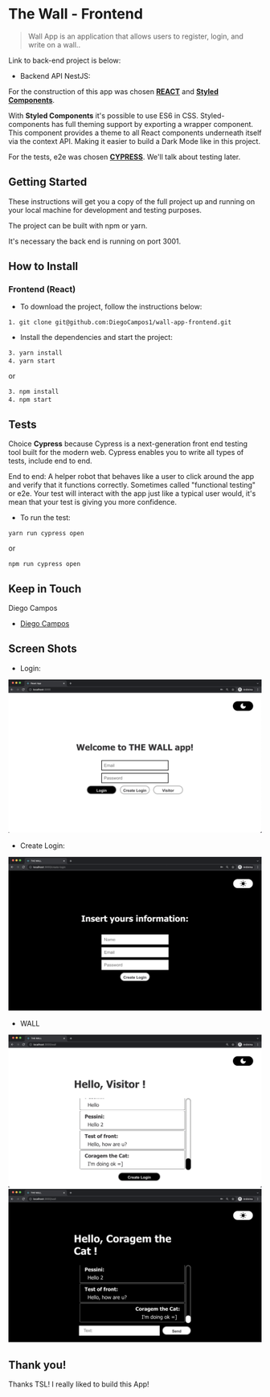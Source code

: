 # The Wall - Frontend

> Wall App is an application that allows users to register, login, and write on a wall..

Link to back-end project is below:

* Backend API NestJS: []()

For the construction of this app was chosen **[REACT](https://reactjs.org/)** and **[Styled Components](https://styled-components.com/)**.

With **Styled Components** it's possible to use ES6 in CSS. Styled-components has full theming support by exporting a <ThemeProvider> wrapper component. This component provides a theme to all React components underneath itself via the context API. Making it easier to build a Dark Mode like in this project.

For the tests, e2e was chosen **[CYPRESS](https://www.cypress.io/)**. We'll talk about testing later.

## Getting Started

These instructions will get you a copy of the full project up and running on your local machine for development and testing purposes.

The project can be built with npm or yarn.

It's necessary the back end is running on port 3001.

## How to Install

### Frontend (React)

* To download the project, follow the instructions below:

```
1. git clone git@github.com:DiegoCampos1/wall-app-frontend.git
```

* Install the dependencies and start the project:

```
3. yarn install
4. yarn start
```

or

```
3. npm install
4. npm start
```
## Tests

Choice **Cypress** because Cypress is a next-generation front end testing tool built for the modern web. Cypress enables you to write all types of tests, include end to end.

End to end: A helper robot that behaves like a user to click around the app and verify that it functions correctly. Sometimes called "functional testing" or e2e. Your test will interact with the app just like a typical user would, it's mean that your test is giving you more confidence.

* To run the test:

```
yarn run cypress open 
```
or
```
npm run cypress open 
```
## Keep in Touch

Diego Campos
* [Diego Campos](mailto:diegodiko05@gmail.com)

## Screen Shots

* Login:

![Login](screenshots/loginLight.png)

* Create Login:

![CreateLogin](screenshots/createLoginDark.png)

* WALL

![WallLight](screenshots/wallLight.png)
![WallDark](screenshots/wallDark.png)

## Thank you!

Thanks TSL! I really liked to build this App!
